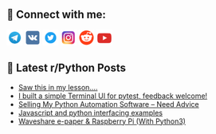 ## 🔎 Connect with me:
[<img src="https://github.com/bullbesh/bullbesh/blob/main/images/Telegram.png" width="32" height="32" />](https://t.me/bullbesh)
[<img src="https://github.com/bullbesh/bullbesh/blob/main/images/VK.png" width="32" height="32" />](https://vk.com/bullbesh)
[<img src="https://github.com/bullbesh/bullbesh/blob/main/images/Twitter.png" width="32" height="32" />](https://twitter.com/bullbesh1)
[<img src="https://github.com/bullbesh/bullbesh/blob/main/images/Instagram.png" width="32" height="32" />](https://www.instagram.com/bullbesh)
[<img src="https://github.com/bullbesh/bullbesh/blob/main/images/Reddit.png" width="32" height="32" />](https://www.reddit.com/user/bullbesh)
[<img src="https://github.com/bullbesh/bullbesh/blob/main/images/YouTube.png" width="32" height="32" />](https://www.youtube.com/channel/UCtfjRs6uzgq5mfm8S06WTcg)

## 📕 Latest r/Python Posts
<!-- BLOG-POST-LIST:START -->
- [Saw this in my lesson....](https://www.reddit.com/r/Python/comments/1j8u66q/saw_this_in_my_lesson/)
- [I built a simple Terminal UI for pytest, feedback welcome!](https://www.reddit.com/r/Python/comments/1j8qdqa/i_built_a_simple_terminal_ui_for_pytest_feedback/)
- [Selling My Python Automation Software – Need Advice](https://www.reddit.com/r/Python/comments/1j8pgcn/selling_my_python_automation_software_need_advice/)
- [Javascript and python interfacing examples](https://www.reddit.com/r/Python/comments/1j8fq15/javascript_and_python_interfacing_examples/)
- [Waveshare e-paper &amp; Raspberry Pi &lpar;With Python3&rpar;](https://www.reddit.com/r/Python/comments/1j8f1ed/waveshare_epaper_raspberry_pi_with_python3/)
<!-- BLOG-POST-LIST:END -->

